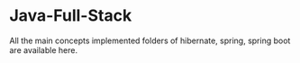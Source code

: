 # Java-Full-Stack
All the main concepts implemented folders of hibernate, spring, spring boot are available here.
